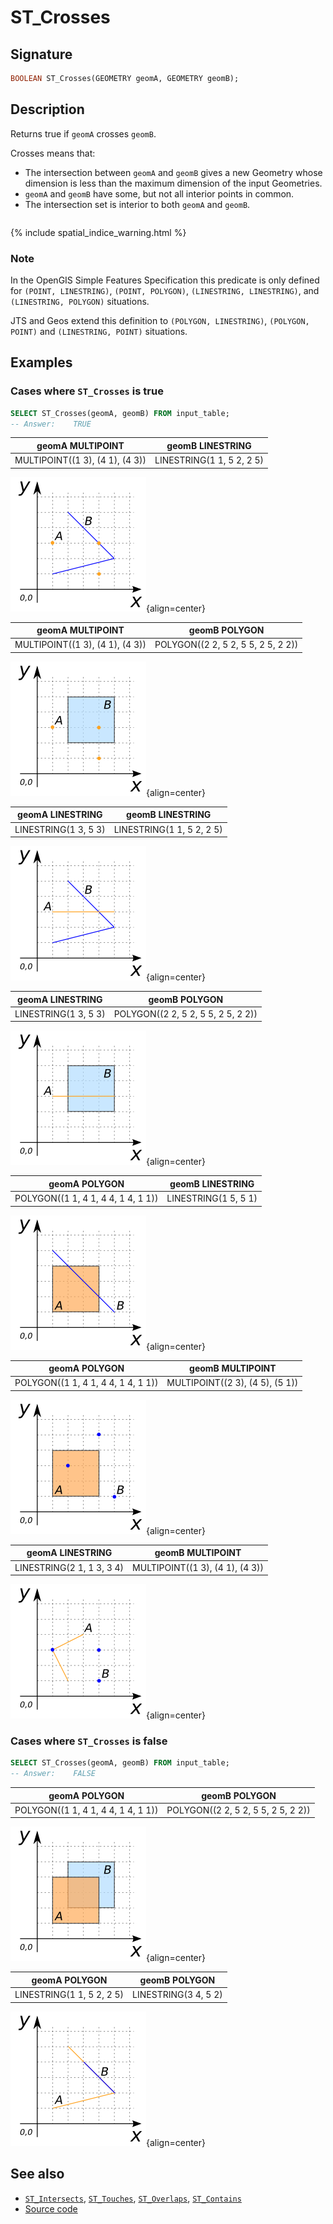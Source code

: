 # ST_Crosses

## Signature

```sql
BOOLEAN ST_Crosses(GEOMETRY geomA, GEOMETRY geomB);
```

## Description

Returns true if `geomA` crosses `geomB`.

Crosses means that:

* The intersection between `geomA` and `geomB` gives a new Geometry
  whose dimension is less than the maximum dimension of the input
  Geometries.
* `geomA` and `geomB` have some, but not all interior points in
  common.
* The intersection set is interior to both `geomA` and `geomB`.

```{include} sfs-1-2-1.md
```
{% include spatial_indice_warning.html %}

### Note
In the OpenGIS Simple Features Specification this predicate is only defined for `(POINT, LINESTRING)`, `(POINT, POLYGON)`, `(LINESTRING, LINESTRING)`, and `(LINESTRING, POLYGON)` situations.

JTS and Geos extend this definition to `(POLYGON, LINESTRING)`, `(POLYGON, POINT)` and `(LINESTRING, POINT)` situations.

## Examples

### Cases where `ST_Crosses` is true

```sql
SELECT ST_Crosses(geomA, geomB) FROM input_table;
-- Answer:    TRUE
```

| geomA MULTIPOINT                 | geomB LINESTRING           |
|----------------------------------|----------------------------|
| MULTIPOINT((1 3), (4 1), (4 3))  | LINESTRING(1 1, 5 2, 2 5)  |

![](./ST_Crosses_1.png){align=center}

| geomA MULTIPOINT                 | geomB POLYGON                       |
|----------------------------------|-------------------------------------|
| MULTIPOINT((1 3), (4 1), (4 3))  | POLYGON((2 2, 5 2, 5 5, 2 5, 2 2))  |

![](./ST_Crosses_2.png){align=center}

| geomA LINESTRING      | geomB LINESTRING           |
|-----------------------|----------------------------|
| LINESTRING(1 3, 5 3)  | LINESTRING(1 1, 5 2, 2 5)  |

![](./ST_Crosses_3.png){align=center}

| geomA LINESTRING      | geomB POLYGON                       |
|-----------------------|-------------------------------------|
| LINESTRING(1 3, 5 3)  | POLYGON((2 2, 5 2, 5 5, 2 5, 2 2))  |

![](./ST_Crosses_4.png){align=center}

| geomA POLYGON                       | geomB LINESTRING      |
|-------------------------------------|-----------------------|
| POLYGON((1 1, 4 1, 4 4, 1 4, 1 1))  | LINESTRING(1 5, 5 1)  |

![](./ST_Crosses_5.png){align=center}

| geomA POLYGON                       | geomB MULTIPOINT                 |
|-------------------------------------|----------------------------------|
| POLYGON((1 1, 4 1, 4 4, 1 4, 1 1))  | MULTIPOINT((2 3), (4 5), (5 1))  |

![](./ST_Crosses_6.png){align=center}

| geomA LINESTRING           | geomB MULTIPOINT                 |
|----------------------------|----------------------------------|
| LINESTRING(2 1, 1 3, 3 4)  | MULTIPOINT((1 3), (4 1), (4 3))  |

![](./ST_Crosses_7.png){align=center}

### Cases where `ST_Crosses` is false

```sql
SELECT ST_Crosses(geomA, geomB) FROM input_table;
-- Answer:    FALSE
```

| geomA POLYGON                       | geomB POLYGON                       |
|-------------------------------------|-------------------------------------|
| POLYGON((1 1, 4 1, 4 4, 1 4, 1 1))  | POLYGON((2 2, 5 2, 5 5, 2 5, 2 2))  |

![](./ST_Crosses_9.png){align=center}

| geomA POLYGON              | geomB POLYGON         |
|----------------------------|-----------------------|
| LINESTRING(1 1, 5 2, 2 5)  | LINESTRING(3 4, 5 2)  |

![](./ST_Crosses_8.png){align=center}

## See also

* [`ST_Intersects`](../ST_Intersects), [`ST_Touches`](../ST_Touches), [`ST_Overlaps`](../ST_Overlaps), [`ST_Contains`](../ST_Contains)
* <a href="https://github.com/orbisgis/h2gis/blob/master/h2gis-functions/src/main/java/org/h2gis/functions/spatial/predicates/ST_Crosses.java" target="_blank">Source code</a>
